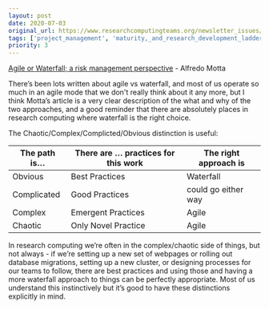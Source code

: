 ```yaml
---
layout: post
date: 2020-07-03
original_url: https://www.researchcomputingteams.org/newsletter_issues/0031
tags: ['project_management', 'maturity,_and_research_development_ladder']
priority: 3
---
```


<!-- markdownlint-disable MD033 -->
<!-- markdownlint-disable MD041 -->
<!-- markdownlint-disable MD049 -->

[Agile or Waterfall; a risk management perspective](http://www.alfredo.motta.name/agile-or-waterfall-a-risk-management-perspective/) - Alfredo Motta

There’s been lots written about agile vs waterfall, and most of us operate so much in an agile mode that we don't really think about it any more, but I think Motta’s article is a very clear description of the what and why of the two approaches, and a good reminder that there are absolutely places in research computing where waterfall is the right choice.

The Chaotic/Complex/Complicted/Obvious distinction is useful:

| The path is… | There are … practices for this work | The right approach is |
| ------------ | ----------------------------------- | --------------------- |
| Obvious      | Best Practices                      | Waterfall             |
| Complicated  | Good Practices                      | could go either way   |
| Complex      | Emergent Practices                  | Agile                 |
| Chaotic      | Only Novel Practice                 | Agile                 |

In research computing we’re often in the complex/chaotic side of things, but not always - if we’re setting up a new set of webpages or rolling out database migrations, setting up a new cluster, or designing processes for our teams to follow, there are best practices and using those and having a more waterfall approach to things can be perfectly appropriate.  Most of us understand this instinctively but it’s good to have these distinctions explicitly in mind.